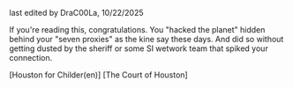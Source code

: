last edited by DraC00La, 10/22/2025

If you're reading this, congratulations. You "hacked the planet" hidden behind your "seven proxies" as the kine say these days. And did so without getting dusted by the sheriff or some SI wetwork team that spiked your connection. 

[Houston for Childer(en)]
[The Court of Houston]

